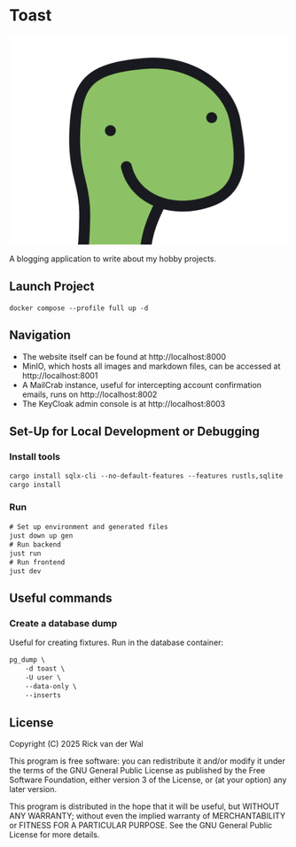 # Toast

![Logo](bucket_data/thumbnails/d410d185-f372-43e4-bc4b-888bada43d83)

A blogging application to write about my hobby projects.

## Launch Project

```shell
docker compose --profile full up -d
```

## Navigation

* The website itself can be found at http://localhost:8000
* MinIO, which hosts all images and markdown files, can be accessed at http://localhost:8001
* A MailCrab instance, useful for intercepting account confirmation emails, runs on http://localhost:8002
* The KeyCloak admin console is at http://localhost:8003

## Set-Up for Local Development or Debugging

### Install tools

```shell
cargo install sqlx-cli --no-default-features --features rustls,sqlite
cargo install 
```

### Run

```shell
# Set up environment and generated files
just down up gen
# Run backend
just run
# Run frontend
just dev
```

## Useful commands

### Create a database dump

Useful for creating fixtures. Run in the database container:

```shell
pg_dump \
	-d toast \
	-U user \
	--data-only \
	--inserts
```

## License

Copyright (C) 2025 Rick van der Wal

This program is free software: you can redistribute it and/or modify
it under the terms of the GNU General Public License as published by
the Free Software Foundation, either version 3 of the License, or
(at your option) any later version.

This program is distributed in the hope that it will be useful,
but WITHOUT ANY WARRANTY; without even the implied warranty of
MERCHANTABILITY or FITNESS FOR A PARTICULAR PURPOSE. See the
GNU General Public License for more details.
